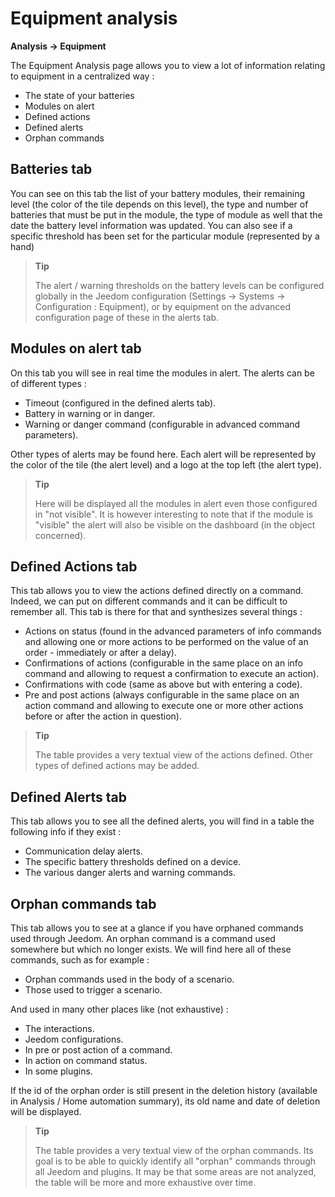 # Equipment analysis
**Analysis → Equipment**

The Equipment Analysis page allows you to view a lot of information relating to equipment in a centralized way :

- The state of your batteries
- Modules on alert
- Defined actions
- Defined alerts
- Orphan commands

## Batteries tab


You can see on this tab the list of your battery modules, their remaining level (the color of the tile depends on this level), the type and number of batteries that must be put in the module, the type of module as well that the date the battery level information was updated. You can also see if a specific threshold has been set for the particular module (represented by a hand)

> **Tip**
>
> The alert / warning thresholds on the battery levels can be configured globally in the Jeedom configuration (Settings → Systems → Configuration : Equipment), or by equipment on the advanced configuration page of these in the alerts tab.

## Modules on alert tab

On this tab you will see in real time the modules in alert. The alerts can be of different types :

- Timeout (configured in the defined alerts tab).
- Battery in warning or in danger.
- Warning or danger command (configurable in advanced command parameters).

Other types of alerts may be found here.
Each alert will be represented by the color of the tile (the alert level) and a logo at the top left (the alert type).

> **Tip**
>
> Here will be displayed all the modules in alert even those configured in "not visible". It is however interesting to note that if the module is "visible" the alert will also be visible on the dashboard (in the object concerned).

## Defined Actions tab

This tab allows you to view the actions defined directly on a  command. Indeed, we can put on different commands and it can be difficult to remember all. This tab is there for that and synthesizes several things :

- Actions on status (found in the advanced parameters of info commands and allowing one or more actions to be performed on the value of an order - immediately or after a delay).
- Confirmations of actions (configurable in the same place on an info command and allowing to request a confirmation to execute an action).
- Confirmations with code (same as above but with entering a code).
- Pre and post actions (always configurable in the same place on an action command and allowing to execute one or more other actions before or after the action in question).

> **Tip**
>
> The table provides a very textual view of the actions defined. Other types of defined actions may be added.

## Defined Alerts tab

This tab allows you to see all the defined alerts, you will find in a table the following info if they exist :

- Communication delay alerts.
- The specific battery thresholds defined on a device.
- The various danger alerts and warning commands.

## Orphan commands tab

This tab allows you to see at a glance if you have orphaned commands used through Jeedom. An orphan command is a command used somewhere but which no longer exists. We will find here all of these commands, such as for example :

- Orphan commands used in the body of a scenario.
- Those used to trigger a scenario.

And used in many other places like (not exhaustive) :
- The interactions.
- Jeedom configurations.
- In pre or post action of a command.
- In action on command status.
- In some plugins.

If the id of the orphan order is still present in the deletion history (available in Analysis / Home automation summary), its old name and date of deletion will be displayed.

> **Tip**
>
> The table provides a very textual view of the orphan commands. Its goal is to be able to quickly identify all "orphan" commands through all Jeedom and plugins. It may be that some areas are not analyzed, the table will be more and more exhaustive over time.
